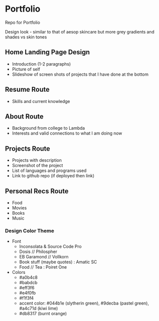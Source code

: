 # Portfolio
Repo for Portfolio

Design look - similar to that of aesop skincare but more grey gradients and shades vs skin tones

## Home Landing Page Design
- Introduction (1-2 paragraphs)
- Picture of self
- Slideshow of screen shots of projects that I have done at the bottom

## Resume Route
- Skills and current knowledge

## About Route
- Background from college to Lambda
- Interests and valid connections to what I am doing now

## Projects Route
- Projects with description
- Screenshot of the project
- List of languages and programs used
- Link to github repo (if deployed then link)

## Personal Recs Route
- Food
- Movies
- Books
- Music

### Design Color Theme

- Font
    - Inconsolata & Source Code Pro
    - Dosis // Philospher
    - EB Garamond // Vollkorn
    - Book stuff (maybe quotes) : Amatic SC
    - Food // Tea : Poiret One
- Colors
    - #a0b4c8
    - #babdcb
    - #eff3f6
    - #e4f0fb
    - #f1f3f4
    - accent color: #044b1e (slytherin green), #9decba (pastel green), #a4c71d (kiwi lime)
    - #db8317 (burnt orange)

